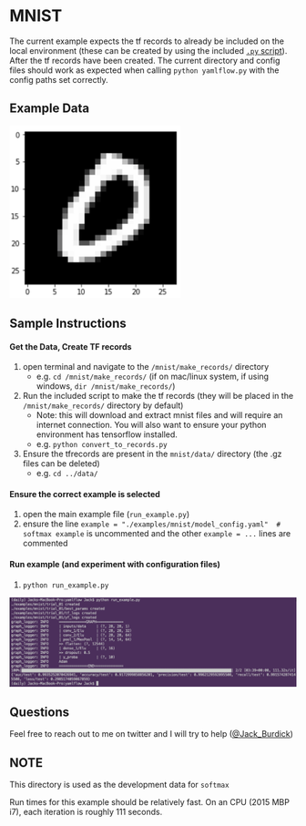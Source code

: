 [//]: # (Image References)
[example_run]: ./misc/example_run.png

# MNIST

The current example expects the tf records to already be included on the local environment (these can be created by using the included [`.py` script](./make_records/convert_to_records.py)). After the tf records have been created. The current directory and config files should work as expected when calling `python yamlflow.py` with the config paths set correctly.

## Example Data

<p align="left">
<img src="./misc/mnist_ex.png" alt="Example of an image from the MNIST dataset and the corresponding output target" width="300">
</p>

## Sample Instructions

#### Get the Data, Create TF records
1. open terminal and navigate to the `/mnist/make_records/` directory
    - e.g. `cd /mnist/make_records/` (if on mac/linux system, if using windows, `dir /mnist/make_records/`)
2. Run the included script to make the tf records (they will be placed in the `/mnist/make_records/` directory by default)
    - Note: this will download and extract mnist files and will require an internet connection. You will also want to ensure your python environment has tensorflow installed.
    - e.g. `python convert_to_records.py`
3. Ensure the tfrecords are present in the `mnist/data/` directory (the .gz files can be deleted)
    - e.g. `cd ../data/`

#### Ensure the correct example is selected
1. open the main example file (`run_example.py`)
2. ensure the line `example = "./examples/mnist/model_config.yaml"  # softmax example` is uncommented and the other `example = ...` lines are commented

#### Run example (and experiment with configuration files)
1. `python run_example.py`

![Example of the project running in the terminal][example_run]

## Questions
Feel free to reach out to me on twitter and I will try to help ([@Jack_Burdick](https://twitter.com/Jack_Burdick))



## NOTE

This directory is used as the development data for `softmax`

Run times for this example should be relatively fast. On an CPU (2015 MBP i7), each iteration is roughly 111 seconds.
